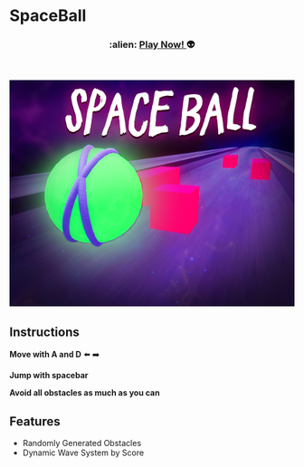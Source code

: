 # SpaceBall

<h3 align="center">
  :alien: <a href="https://ozzs.itch.io/space-ball"> Play Now! </a> 👽
</h3>
<br />

<p align="center">
  <img src="https://github.com/ozzs/SpaceBall/blob/main/spaceball.jpg" alt="thumbnail" />  
</p>

## Instructions

**Move with A and D** ⬅️ ➡️

**Jump with spacebar**

**Avoid all obstacles as much as you can**

## Features
* Randomly Generated Obstacles
* Dynamic Wave System by Score
